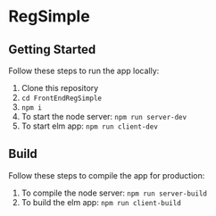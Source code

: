 # RegSimple

## Getting Started
Follow these steps to run the app locally:

1. Clone this repository
1. `cd FrontEndRegSimple`
1. `npm i`
1. To start the node server: `npm run server-dev`
1. To start elm app: `npm run client-dev`

## Build
Follow these steps to compile the app for production:

1. To compile the node server: `npm run server-build`
1. To build the elm app: `npm run client-build`
